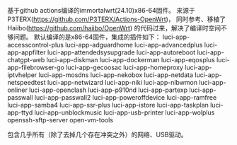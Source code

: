 基于github actions编译的immortalwrt(24.10)x86-64固件。
来源于P3TERX(https://github.com/P3TERX/Actions-OpenWrt)， 同时参考、移植了Haiibo(https://github.com/haiibo/OpenWrt) 的代码过来，解决了编译时空间不够问题。
默认编译的是x86-64固件，集成的插件如下：
luci-app-accesscontrol-plus
luci-app-adguardhome
luci-app-advancedplus 
luci-app-appfilter
luci-app-attendedsysupgrade
luci-app-autoreboot
luci-app-chatgpt-web
luci-app-diskman
luci-app-dockerman
luci-app-eqosplus
luci-app-filebrowser-go
luci-app-gecoosac
luci-app-homeproxy
luci-app-iptvhelper
luci-app-mosdns
luci-app-nekobox
luci-app-netdata
luci-app-netspeedtest
luci-app-netwizard
luci-app-niki
luci-app-nlbwmon
luci-app-onliner
luci-app-openclash
luci-app-p910nd
luci-app-partexp
luci-app-passwall
luci-app-passwall2
luci-app-poweroffdevice
luci-app-ramfree
luci-app-samba4
luci-app-ssr-plus
luci-app-istore
luci-app-taskplan
luci-app-ttyd
luci-app-unblockmusic
luci-app-usb-printer
luci-app-wolplus
openssh-sftp-server
open-vm-tools

包含几乎所有（除了去掉几个存在冲突之外）的网络、USB驱动。

